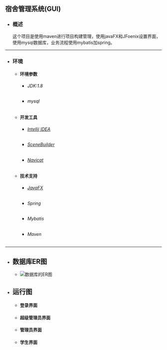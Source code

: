 ## 宿舍管理系统(GUI)

- ### 概述

  ​	这个项目是使用maven进行项目构建管理，使用javaFX和JFoenix设置界面，使用mysql数据库，业务流程使用mybatis加spring。

------

- ### 环境

  - #### 环境参数

    - ###### JDK:1.8
    - ###### mysql

  - #### 开发工具

    -  ###### [Intellij IDEA](https://www.jetbrains.com/) 
    - ###### [SceneBuilder](https://blog.csdn.net/qq_41998273/article/details/102397178)
    - ###### [Navicat](https://www.navicat.com.cn/)

  - #### 技术支持

    - ###### [JavaFX](https://blog.csdn.net/qq_41998273/article/details/102806303)
    
    - ###### Spring
    - ###### Mybatis
    - ###### Maven

------

- ## 数据库ER图

  - ![数据库的ER图]( [https://github.com/LGSKOKO/Student-dormitory-management-system/blob/master/projectImg/%E6%95%B0%E6%8D%AE%E5%BA%93ER%E5%9B%BE.png](https://github.com/LGSKOKO/Student-dormitory-management-system/blob/master/projectImg/数据库ER图.png) )

- ## 运行图

  - #### 登录界面
  
  - #### 超级管理员界面
  
  - #### 管理员界面	
  
  - #### 学生界面



